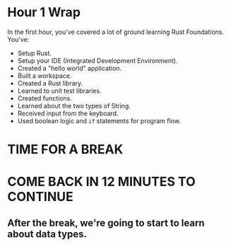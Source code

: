 # Hour 1 Wrap

In the first hour, you've covered a lot of ground learning Rust Foundations. You've:

* Setup Rust.
* Setup your IDE (Integrated Development Environment).
* Created a "hello world" application.
* Built a workspace.
* Created a Rust library.
* Learned to unit test libraries.
* Created functions.
* Learned about the two types of String.
* Received input from the keyboard.
* Used boolean logic and `if` statements for program flow.

# TIME FOR A BREAK
# COME BACK IN 12 MINUTES TO CONTINUE
## After the break, we're going to start to learn about data types.
